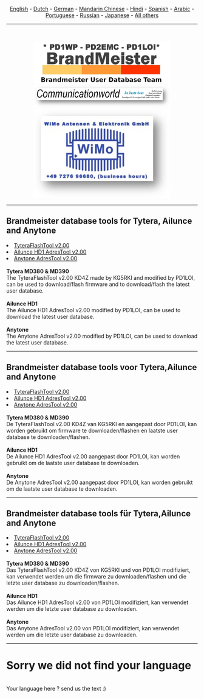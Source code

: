 <p align="center">
<a href="#english">English</a> - 
<a href="#dutch">Dutch</a> - 
<a href="#german">German</a> -
<a href="#helpus">Mandarin Chinese</a> -
<a href="#helpus">Hindi</a> -
<a href="#helpus">Spanish</a> -
<a href="#helpus">Arabic</a> -
<a href="#helpus">Portuguese</a> -
<a href="#helpus">Russian</a> -
<a href="#helpus">Japanese</a> -
<a href="#helpus">All others</a>
<br>
<hr>
<br>
<p align="center">
<a href="https://github.com/BM-Database" target="_blank"><img src="img/BM-logo.jpg" width="360"></a>
<br>
<a href="https://www.communicationworld.nl" target="_blank"><img src="img/logo-comworld.jpg" width="360"></a>
<br>
<a href="https://www.wimo.com" target="_blank"><img src="img/logo-wimo.jpg" width="360"></a>
<br>
</p>
<hr>
<h2 id="english">Brandmeister database tools for Tytera, Ailunce and Anytone
</h2>
<li>
<a href="https://github.com/BM-Database/database-tools/blob/master/TyteraFlashTool%20v2.00-KD4Z.rar?raw=true">TyteraFlashTool v2.00</a>
</li>
<li>
<a href="https://github.com/BM-Database/database-tools/blob/master/Ailunce%20HD1-AdresTool-v%202.00.rar?raw=true">Ailunce HD1 AdresTool v2.00</a>
</li>
<li>
<a href="https://github.com/BM-Database/database-tools/blob/master/Anytone%20AdresTool%20v%202.00.rar?raw=true">Anytone AdresTool v2.00</a>
</li>
<br>
<b>Tytera MD380 & MD390</b>
<br>
The TyteraFlashTool v2.00 KD4Z made by KG5RKI and modified by PD1LOI, can be used to download/flash firmware and to download/flash the latest user database.
<br><br>
<b>Ailunce HD1</b>
<br>
The Ailunce HD1 AdresTool v2.00 modified by PD1LOI, can be used to download the latest user database.
<br><br>
<b>Anytone</b>
<br>
The Anytone AdresTool v2.00 modified by PD1LOI, can be used to download the latest user database.
<br>
<hr>
<h2 id="dutch">Brandmeister database tools voor Tytera,Ailunce and Anytone
</h2>
<li>
<a href="https://github.com/BM-Database/database-tools/blob/master/TyteraFlashTool%20v2.00-KD4Z.rar?raw=true">TyteraFlashTool v2.00</a>
</li>
<li>
<a href="https://github.com/BM-Database/database-tools/blob/master/Ailunce%20HD1-AdresTool-v%202.00.rar?raw=true">Ailunce HD1 AdresTool v2.00</a>
</li>
<li>
<a href="https://github.com/BM-Database/database-tools/blob/master/Anytone%20AdresTool%20v%202.00.rar?raw=true">Anytone AdresTool v2.00</a>
</li>
<br>
<b>Tytera MD380 & MD390</b>
<br>
De TyteraFlashTool v2.00 KD4Z van KG5RKI en aangepast door PD1LOI, kan worden gebruikt om firmware te downloaden/flashen en laatste user database te downloaden/flashen.
<br><br>
<b>Ailunce HD1</b>
<br>
De Ailunce HD1 AdresTool v2.00 aangepast door PD1LOI, kan worden gebruikt om de laatste user database te downloaden.
<br><br>
<b>Anytone</b>
<br>
De Anytone AdresTool v2.00 aangepast door PD1LOI, kan worden gebruikt om de laatste user database te downloaden.
<br>
<hr>
<h2 id="german">Brandmeister database tools für Tytera,Ailunce and Anytone
</h2>
<li>
<a href="https://github.com/BM-Database/database-tools/blob/master/TyteraFlashTool%20v2.00-KD4Z.rar?raw=true">TyteraFlashTool v2.00</a>
</li>
<li>
<a href="https://github.com/BM-Database/database-tools/blob/master/Ailunce%20HD1-AdresTool-v%202.00.rar?raw=true">Ailunce HD1 AdresTool v2.00</a>
</li>
<li>
<a href="https://github.com/BM-Database/database-tools/blob/master/Anytone%20AdresTool%20v%202.00.rar?raw=true">Anytone AdresTool v2.00</a>
</li>
<br>
<b>Tytera MD380 & MD390</b>
<br>
Das TyteraFlashTool v2.00 KD4Z von KG5RKI und von PD1LOI modifiziert, kan verwendet werden um die firmware zu downloaden/flashen und die letzte user database zu downloaden/flashen.
<br><br>
<b>Ailunce HD1</b>
<br>
Das Ailunce HD1 AdresTool v2.00 von PD1LOI modifiziert, kan verwendet werden um die letzte user database zu downloaden.
<br><br>
<b>Anytone</b>
<br>
Das Anytone AdresTool v2.00 von PD1LOI modifiziert, kan verwendet werden um die letzte user database zu downloaden.
<br>
<hr>
<h1 id="helpus">Sorry we did not find your language</h1>
<br>
Your language here ? send us the text :)
